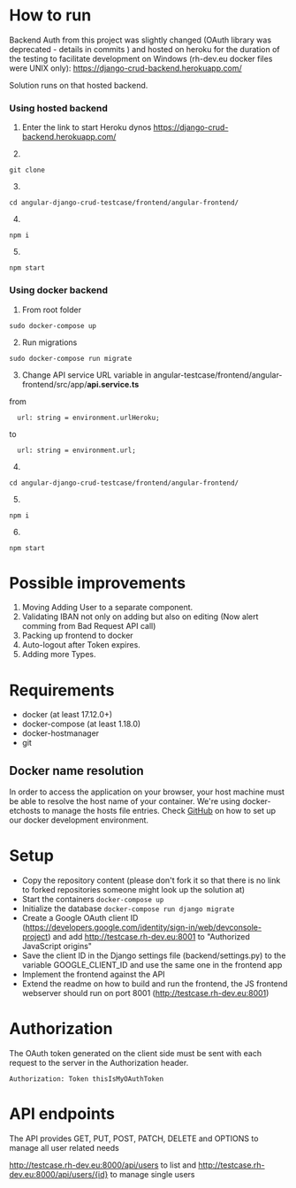 # How to run

Backend Auth from this project was slightly changed (OAuth library was deprecated - details in commits ) and hosted on heroku for the duration of the testing to facilitate development on Windows (rh-dev.eu docker files were UNIX only):
https://django-crud-backend.herokuapp.com/

Solution runs on that hosted backend.

### Using hosted backend

1. Enter the link to start Heroku dynos
   https://django-crud-backend.herokuapp.com/

2.

```
git clone
```

3.

```
cd angular-django-crud-testcase/frontend/angular-frontend/
```

4.

```
npm i
```

5.

```
npm start
```

### Using docker backend

1. From root folder

```
sudo docker-compose up
```

2. Run migrations

```
sudo docker-compose run migrate
```

3. Change API service URL variable in
   angular-testcase/frontend/angular-frontend/src/app/**api.service.ts**

from

```
  url: string = environment.urlHeroku;
```

to

```
  url: string = environment.url;
```

4.

```
cd angular-django-crud-testcase/frontend/angular-frontend/
```

5.

```
npm i
```

6.

```
npm start
```

# Possible improvements

1. Moving Adding User to a separate component.
2. Validating IBAN not only on adding but also on editing (Now alert comming from Bad Request API call)
3. Packing up frontend to docker
4. Auto-logout after Token expires.
5. Adding more Types.

# Requirements

- docker (at least 17.12.0+)
- docker-compose (at least 1.18.0)
- docker-hostmanager
- git

## Docker name resolution

In order to access the application on your browser, your host machine must be able to resolve the host name of your container.
We're using docker-etchosts to manage the hosts file entries. Check [GitHub](https://github.com/RegioHelden/docker-common) on how to set up our docker development environment.

# Setup

- Copy the repository content (please don't fork it so that there is no link to forked repositories someone might look up the solution at)
- Start the containers `docker-compose up`
- Initialize the database `docker-compose run django migrate`
- Create a Google OAuth client ID (https://developers.google.com/identity/sign-in/web/devconsole-project) and add http://testcase.rh-dev.eu:8001 to "Authorized JavaScript origins"
- Save the client ID in the Django settings file (backend/settings.py) to the variable GOOGLE_CLIENT_ID and use the same one in the frontend app
- Implement the frontend against the API
- Extend the readme on how to build and run the frontend, the JS frontend webserver should run on port 8001 (http://testcase.rh-dev.eu:8001)

# Authorization

The OAuth token generated on the client side must be sent with each request to the server in the Authorization header.

`Authorization: Token thisIsMyOAuthToken`

# API endpoints

The API provides GET, PUT, POST, PATCH, DELETE and OPTIONS to manage all user related needs

http://testcase.rh-dev.eu:8000/api/users to list and http://testcase.rh-dev.eu:8000/api/users/{id} to manage single users

